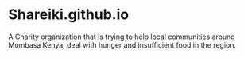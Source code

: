 # Shareiki.github.io
A Charity organization that is trying to help local communities around Mombasa Kenya, deal with hunger and insufficient food in the region.
